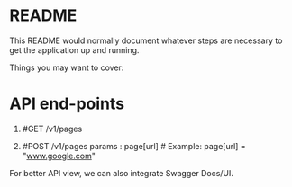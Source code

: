 # README

This README would normally document whatever steps are necessary to get the
application up and running.

Things you may want to cover:

# API end-points

1. #GET /v1/pages

2. #POST /v1/pages
params : page[url] # Example: page[url] = "www.google.com"

For better API view, we can also integrate Swagger Docs/UI.
